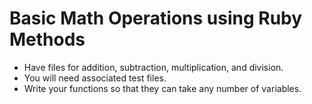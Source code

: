 # Basic Math Operations using Ruby Methods
* Have files for addition, subtraction, multiplication, and division.
* You will need associated test files.
* Write your functions so that they can take any number of variables.
